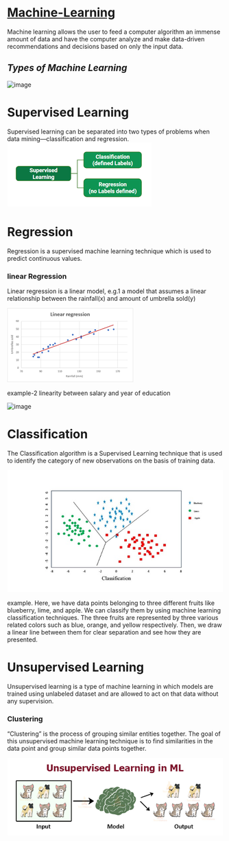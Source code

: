 # <U>Machine-Learning</U>
Machine learning allows the user to feed a computer algorithm an immense amount of data and have the computer analyze and make data-driven recommendations and decisions based on only the input data.

## <I>Types of Machine Learning</I>

![image](https://user-images.githubusercontent.com/100012819/155176483-82950aa1-417b-4ba8-98c3-bdb6f8e30b02.png)

# <B>Supervised Learning</B>

Supervised learning can be separated into two types of problems when data mining—classification and regression.
![](https://github.com/jija19/Machine-Learning/blob/main/supervised.png)

# <B>Regression</B>

Regression is a supervised machine learning technique which is used to predict continuous values.

### <B>linear Regression</B>
Linear regression is a linear model, e.g.1 a model that assumes a linear relationship between the rainfall(x) and amount of umbrella sold(y)

![](https://github.com/jija19/Machine-Learning/blob/main/linear%20reg.png)

example-2 linearity between salary and year of education

![image](https://user-images.githubusercontent.com/100012819/155181971-db30514e-cb0d-4f09-8d58-321b6ec3e910.png)

# <B>Classification</B>

The Classification algorithm is a Supervised Learning technique that is used to identify the category of new observations on the basis of training data.

![](https://github.com/jija19/Machine-Learning/blob/main/Classification%20reg.jpeg)

example. Here, we have data points belonging to three different fruits like blueberry, lime, and apple. We can classify them by using machine learning classification techniques. The three fruits are represented by three various related colors such as blue, orange, and yellow respectively. Then, we draw a linear line between them for clear separation and see how they are presented.

# Unsupervised Learning

Unsupervised learning is a type of machine learning in which models are trained using unlabeled dataset and are allowed to act on that data without any supervision.

### Clustering

“Clustering” is the process of grouping similar entities together. The goal of this unsupervised machine learning technique is to find similarities in the data point and group similar data points together.

![image](https://github.com/jija19/Machine-Learning/blob/main/Unsupervised-Learning-in-ML.jpg)
